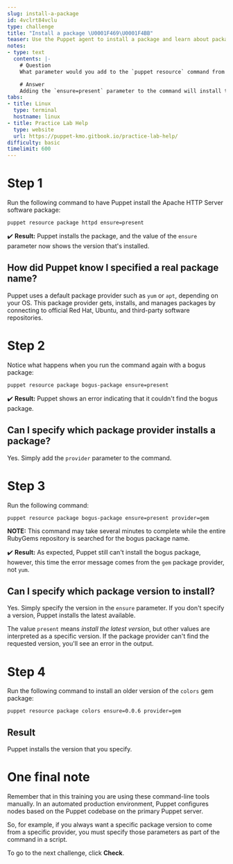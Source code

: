 ```yaml
---
slug: install-a-package
id: 4vclrt84vclu
type: challenge
title: "Install a package \U0001F469‍\U0001F4BB"
teaser: Use the Puppet agent to install a package and learn about package providers.
notes:
- type: text
  contents: |-
    # Question
    What parameter would you add to the `puppet resource` command from the previous challenge to instruct Puppet to install the package instead of just describing it?

    # Answer
    Adding the `ensure=present` parameter to the command will install the package.
tabs:
- title: Linux
  type: terminal
  hostname: linux
- title: Practice Lab Help
  type: website
  url: https://puppet-kmo.gitbook.io/practice-lab-help/
difficulty: basic
timelimit: 600
---
```


# Step 1
Run the following command to have Puppet install the Apache HTTP Server software package:

```
puppet resource package httpd ensure=present
```

✔️ **Result:** Puppet installs the package, and the value of the `ensure` parameter now shows the version that's installed.

## How did Puppet know I specified a real package name?
Puppet uses a default package provider such as `yum` or `apt`, depending on your OS. This package provider gets, installs, and manages packages by connecting to official Red Hat, Ubuntu, and third-party software repositories.

# Step 2
Notice what happens when you run the command again with a bogus package:

```
puppet resource package bogus-package ensure=present
```

✔️ **Result:** Puppet shows an error indicating that it couldn't find the bogus package.

## Can I specify which package provider installs a package?
Yes. Simply add the `provider` parameter to the command.

# Step 3
Run the following command:
```
puppet resource package bogus-package ensure=present provider=gem
```

**NOTE:** This command may take several minutes to complete while the entire RubyGems repository is searched for the bogus package name.

✔️ **Result:** As expected, Puppet still can't install the bogus package, however, this time the error message comes from the `gem` package provider, not `yum`.

## Can I specify which package version to install?
Yes. Simply specify the version in the `ensure` parameter. If you don't specify a version, Puppet installs the latest available.

The value `present` means *install the latest version*, but other values are interpreted as a specific version. If the package provider can't find the requested version, you'll see an error in the output.

# Step 4
Run the following command to install an older version of the `colors` gem package:
```
puppet resource package colors ensure=0.0.6 provider=gem
```
## Result
Puppet installs the version that you specify.

# One final note
Remember that in this training you are using these command-line tools manually. In an automated production environment, Puppet configures nodes based on the Puppet codebase on the primary Puppet server.

So, for example, if you always want a specific package version to come from a specific provider, you must specify those parameters as part of the command in a script.

To go to the next challenge, click **Check**.